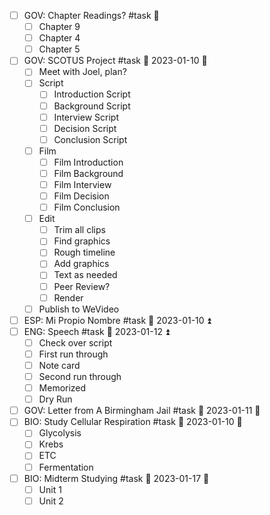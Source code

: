 - [ ] GOV: Chapter Readings? #task 🔼 
	- [ ] Chapter 9
	- [ ] Chapter 4
	- [ ] Chapter 5
- [ ] GOV: SCOTUS Project #task 📅 2023-01-10 🔼
	- [ ] Meet with Joel, plan?
	- [ ] Script
		- [ ] Introduction Script
		- [ ] Background Script
		- [ ] Interview Script
		- [ ] Decision Script
		- [ ] Conclusion Script
	- [ ] Film
		- [ ] Film Introduction
		- [ ] Film Background
		- [ ] Film Interview
		- [ ] Film Decision
		- [ ] Film Conclusion
	- [ ] Edit
		- [ ] Trim all clips
		- [ ] Find graphics
		- [ ] Rough timeline
		- [ ] Add graphics
		- [ ] Text as needed
		- [ ] Peer Review?
		- [ ] Render
	- [ ] Publish to WeVideo
- [ ] ESP: Mi Propio Nombre #task 📅 2023-01-10 ⏫ 
- [ ] ENG: Speech #task 📅 2023-01-12 ⏫ 
	- [ ] Check over script
	- [ ] First run through
	- [ ] Note card
	- [ ] Second run through
	- [ ] Memorized
	- [ ] Dry Run
- [ ] GOV: Letter from A Birmingham Jail #task 📅 2023-01-11 🔼 
- [ ] BIO: Study Cellular Respiration #task 📅 2023-01-10  🔽 
	- [ ] Glycolysis
	- [ ] Krebs
	- [ ] ETC
	- [ ] Fermentation
- [ ] BIO: Midterm Studying #task 📅 2023-01-17 🔽 
	- [ ] Unit 1
	- [ ] Unit 2